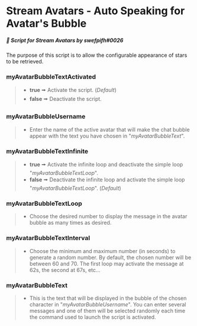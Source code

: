 # Stream Avatars - Auto Speaking for Avatar's Bubble
##### :speech_balloon: Script for *Stream Avatars* by swefpifh#0026
The purpose of this script is to allow the configurable appearance of stars to be retrieved.

### myAvatarBubbleTextActivated
>- **true** 🠚 Activate the script. (*Default*)
>- **false** 🠚 Deactivate the script.

### myAvatarBubbleUsername
>- Enter the name of the active avatar that will make the chat bubble appear with the text you have chosen in "*myAvatarBubbleText*".

### myAvatarBubbleTextInfinite
>- **true** 🠚 Activate the infinite loop and deactivate the simple loop "*myAvatarBubbleTextLoop*".
>- **false** 🠚 Deactivate the infinite loop and activate the simple loop "*myAvatarBubbleTextLoop*". (*Default*)

### myAvatarBubbleTextLoop
>- Choose the desired number to display the message in the avatar bubble as many times as desired.

### myAvatarBubbleTextInterval
>- Choose the minimum and maximum number (in seconds) to generate a random number. By default, the chosen number will be between 60 and 70. The first loop may activate the message at 62s, the second at 67s, etc...

### myAvatarBubbleText
>- This is the text that will be displayed in the bubble of the chosen character in "*myAvatarBubbleUsername*". You can enter several messages and one of them will be selected randomly each time the command used to launch the script is activated.
